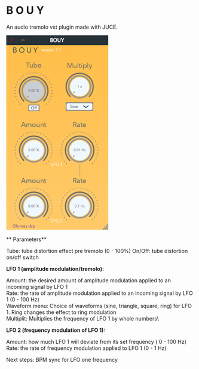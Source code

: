 # B O U Y

An audio tremolo vst plugin made with JUCE.

![MyTremolo](https://github.com/bbgreene/BOUY/blob/master/Screenshots/MyTremolo%20-%20gui.png?raw=true
 "MyTremolo")
 
 
 
** Parameters**

 Tube: tube distortion effect pre tremolo (0 - 100%)
 On/Off: tube distortion on/off switch
 
 <b>LFO 1 (amplitude modulation/tremolo):</b>
 
 Amount: the desired amount of amplitude modulation applied to an incoming signal by LFO 1\
 Rate: the rate of amplitude modulation applied to an incoming signal by LFO 1 (0 - 100 Hz)\
 Waveform menu: Choice of waveforms (sine, triangle, square, ring) for LFO 1. Ring changes the effect to ring modulation\
 Multiplit: Multiplies the frequency of LFO 1 by whole numbers\
 
 <b> LFO 2 (frequency modulation of LFO 1):</b>
 
 Amount: how much LFO 1 will deviate from its set frequency ( 0 - 100 Hz)\
 Rate: the rate of frequency modulation applied to LFO 1 (0 - 1 Hz)
 
Next steps: BPM sync for LFO one frequency
